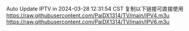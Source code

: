 Auto Update IPTV in 2024-03-28 12:31:54 CST 复制以下链接可直接使用 https://raw.githubusercontent.com/PaiDX1314/TV/main/IPV4.m3u https://raw.githubusercontent.com/PaiDX1314/TV/main/IPV6.m3u
